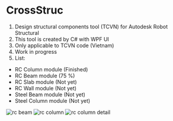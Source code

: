 # CrossStruc
1. Design structural components tool (TCVN) for Autodesk Robot Structural <br />
2. This tool is created by C# with WPF UI <br />
3. Only applicable to TCVN code (Vietnam) <br />
4. Work in progress <br />
5. List: <br />
- RC Column module (Finished) <br />
- RC Beam module (75 %) <br />
- RC Slab module (Not yet) <br />
- RC Wall module (Not yet) <br />
- Steel Beam module (Not yet) <br />
- Steel Column module (Not yet) <br />

![rc beam](https://user-images.githubusercontent.com/6324007/211158810-e6c2205b-1925-453f-9765-1d9bc54e6f77.png)
![rc column](https://user-images.githubusercontent.com/6324007/211158816-f66db2cc-c981-4485-8bb1-82e08d87dbe1.png)
![rc column detail](https://user-images.githubusercontent.com/6324007/211158818-b6d93e51-8ab6-4202-80de-bd4adcfc3ca9.png)
